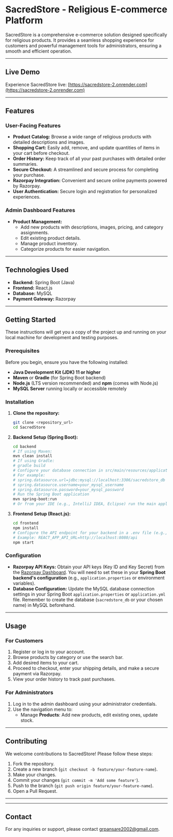 # SacredStore - Religious E-commerce Platform

SacredStore is a comprehensive e-commerce solution designed specifically for religious products. It provides a seamless shopping experience for customers and powerful management tools for administrators, ensuring a smooth and efficient operation.

---

## Live Demo

Experience SacredStore live: [https://sacredstore-2.onrender.com](https://sacredstore-2.onrender.com)

---

## Features

### User-Facing Features

* **Product Catalog:** Browse a wide range of religious products with detailed descriptions and images.
* **Shopping Cart:** Easily add, remove, and update quantities of items in your cart before checkout.
* **Order History:** Keep track of all your past purchases with detailed order summaries.
* **Secure Checkout:** A streamlined and secure process for completing your purchase.
* **Razorpay Integration:** Convenient and secure online payments powered by Razorpay.
* **User Authentication:** Secure login and registration for personalized experiences.

### Admin Dashboard Features

* **Product Management:**
    * Add new products with descriptions, images, pricing, and category assignments.
    * Edit existing product details.
    * Manage product inventory.
    * Categorize products for easier navigation.



---

## Technologies Used

* **Backend:** Spring Boot (Java)
* **Frontend:** React.js
* **Database:** MySQL
* **Payment Gateway:** Razorpay

---

## Getting Started

These instructions will get you a copy of the project up and running on your local machine for development and testing purposes.

### Prerequisites

Before you begin, ensure you have the following installed:

* **Java Development Kit (JDK) 11 or higher**
* **Maven** or **Gradle** (for Spring Boot backend)
* **Node.js** (LTS version recommended) and **npm** (comes with Node.js)
* **MySQL Server** running locally or accessible remotely

### Installation

1.  **Clone the repository:**
    ```bash
    git clone <repository_url>
    cd SacredStore
    ```

2.  **Backend Setup (Spring Boot):**
    ```bash
    cd backend
    # If using Maven:
    mvn clean install
    # If using Gradle:
    # gradle build
    # Configure your database connection in src/main/resources/application.properties or application.yml
    # For example:
    # spring.datasource.url=jdbc:mysql://localhost:3306/sacredstore_db
    # spring.datasource.username=your_mysql_username
    # spring.datasource.password=your_mysql_password
    # Run the Spring Boot application
    mvn spring-boot:run
    # Or from your IDE (e.g., IntelliJ IDEA, Eclipse) run the main application class
    ```

3.  **Frontend Setup (React.js):**
    ```bash
    cd frontend
    npm install
    # Configure the API endpoint for your backend in a .env file (e.g., .env.development)
    # Example: REACT_APP_API_URL=http://localhost:8080/api
    npm start
    ```

### Configuration

* **Razorpay API Keys:** Obtain your API keys (Key ID and Key Secret) from the [Razorpay Dashboard](https://dashboard.razorpay.com/). You will need to set these in your **Spring Boot backend's configuration** (e.g., `application.properties` or environment variables).
* **Database Configuration:** Update the MySQL database connection settings in your Spring Boot `application.properties` or `application.yml` file. Remember to create the database (`sacredstore_db` or your chosen name) in MySQL beforehand.

---

## Usage

### For Customers

1.  Register or log in to your account.
2.  Browse products by category or use the search bar.
3.  Add desired items to your cart.
4.  Proceed to checkout, enter your shipping details, and make a secure payment via Razorpay.
5.  View your order history to track past purchases.

### For Administrators

1.  Log in to the admin dashboard using your administrator credentials.
2.  Use the navigation menu to:
    * Manage **Products**: Add new products, edit existing ones, update stock.

---

## Contributing

We welcome contributions to SacredStore! Please follow these steps:

1.  Fork the repository.
2.  Create a new branch (`git checkout -b feature/your-feature-name`).
3.  Make your changes.
4.  Commit your changes (`git commit -m 'Add some feature'`).
5.  Push to the branch (`git push origin feature/your-feature-name`).
6.  Open a Pull Request.

---

---

## Contact

For any inquiries or support, please contact grpansare2002@gmail.com.
